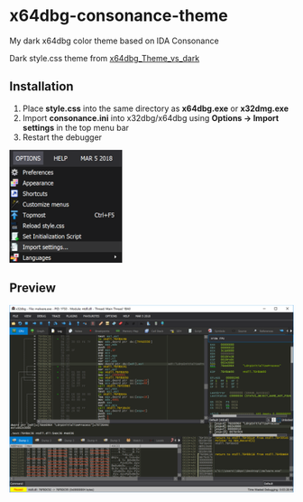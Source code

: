 # x64dbg-consonance-theme
My dark x64dbg color theme based on IDA Consonance

Dark style.css theme from [x64dbg_Theme_vs_dark](https://github.com/Voraka/x64dbg_Theme_vs_dark)

## Installation
1) Place **style.css** into the same directory as **x64dbg.exe** or **x32dmg.exe**
2) Import **consonance.ini** into x32dbg/x64dbg using **Options -> Import settings** in the top menu bar
3) Restart the debugger
<img src="https://github.com/Gbps/x64dbg-consonance-theme/raw/master/options-install.png" width="200" height="200" />

## Preview
![Theme Preview](theme.png)
